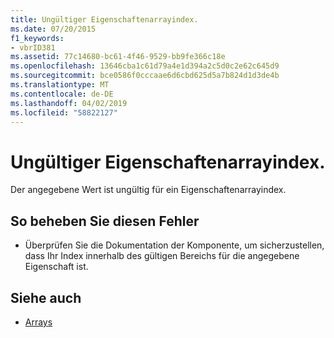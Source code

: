 ```yaml
---
title: Ungültiger Eigenschaftenarrayindex.
ms.date: 07/20/2015
f1_keywords:
- vbrID381
ms.assetid: 77c14680-bc61-4f46-9529-bb9fe366c18e
ms.openlocfilehash: 13646cba1c61d79a4e1d394a2c5d0c2e62c645d9
ms.sourcegitcommit: bce0586f0cccaae6d6cbd625d5a7b824d1d3de4b
ms.translationtype: MT
ms.contentlocale: de-DE
ms.lasthandoff: 04/02/2019
ms.locfileid: "58822127"
---
```

# <a name="property-array-index-is-not-valid"></a>Ungültiger Eigenschaftenarrayindex.
Der angegebene Wert ist ungültig für ein Eigenschaftenarrayindex.  
  
## <a name="to-correct-this-error"></a>So beheben Sie diesen Fehler  
  
-   Überprüfen Sie die Dokumentation der Komponente, um sicherzustellen, dass Ihr Index innerhalb des gültigen Bereichs für die angegebene Eigenschaft ist.  
  
## <a name="see-also"></a>Siehe auch

- [Arrays](../../../visual-basic/programming-guide/language-features/arrays/index.md)
